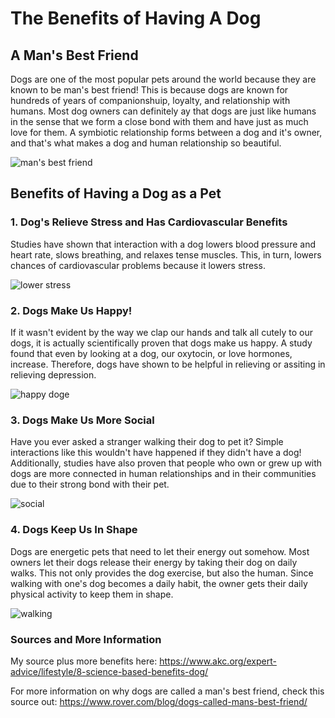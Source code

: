 # The Benefits of Having A Dog
## A Man's Best Friend
Dogs are one of the most popular pets around the world because they are known to be man's best friend! This is because dogs are known for hundreds of years of companionshuip, loyalty, and relationship with humans. Most dog owners can definitely ay that dogs are just like humans in the sense that we form a close bond with them and have just as much love for them. A symbiotic relationship forms between a dog and it's owner, and that's what makes a dog and human relationship so beautiful. 

![man's best friend](https://www.mypet.com/img/basic-pet-care/dog-mans-best-friend.jpg)
## Benefits of Having a Dog as a Pet
### 1. Dog's Relieve Stress and Has Cardiovascular Benefits
Studies have shown that interaction with a dog lowers blood pressure and heart rate, slows breathing, and relaxes tense muscles. This, in turn, lowers chances of cardiovascular problems because it lowers stress. 

![lower stress](https://s.yimg.com/ny/api/res/1.2/GTa4o5mNtadaMqUJfpeZUQ--~A/YXBwaWQ9aGlnaGxhbmRlcjtzbT0xO3c9ODAw/https://media.zenfs.com/en/cooking_light_565/77f4acec43c80e8fd444d5c3cfcc5446)

### 2. Dogs Make Us Happy! 
If it wasn't evident by the way we clap our hands and talk all cutely to our dogs, it is actually scientifically proven that dogs make us happy. A study found that even by looking at a dog, our oxytocin, or love hormones, increase. Therefore, dogs have shown to be helpful in relieving or assiting in relieving depression.  

![happy doge](https://happydogclipsandkennels.files.wordpress.com/2019/08/happy-dog-country-clips-and-kennels-happy-dog-photos-1.png?w=1280&h=853&crop=1)

### 3. Dogs Make Us More Social
Have you ever asked a stranger walking their dog to pet it? Simple interactions like this wouldn't have happened if they didn't have a dog! Additionally, studies have also proven that people who own or grew up with dogs are more connected in human relationships and in their communities due to their strong bond with their pet. 

![social](https://s3.amazonaws.com/cdn-origin-etr.akc.org/wp-content/uploads/2017/02/18153210/preventing_head_shyness_hero-800x576.jpg)

### 4. Dogs Keep Us In Shape
Dogs are energetic pets that need to let their energy out somehow. Most owners let their dogs  release their energy by taking their dog on daily walks. This not only provides the dog exercise, but also the human. Since walking with one's dog becomes a daily habit, the owner gets their daily physical activity to keep them in shape. 

![walking](https://idsb.tmgrup.com.tr/ly/uploads/images/2020/08/19/52894.jpg)

### Sources and More Information
My source plus more benefits here: 
https://www.akc.org/expert-advice/lifestyle/8-science-based-benefits-dog/

For more information on why dogs are called a man's best friend, check this source out:
https://www.rover.com/blog/dogs-called-mans-best-friend/
 
